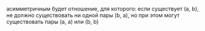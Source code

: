 aсимметричным будет отношение, для которого: если существует (a, b), не должно существовать ни одной пары (b, a), но при этом могут существовать пары (a, a) или (b, b)